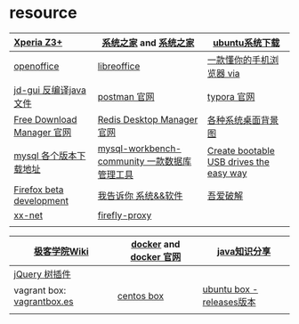 # resource  

 

| [Xperia Z3+](http://bbs.gfan.com/forum.php?mod=viewthread&tid=9191328) | [系统之家](http://www.xitongzhijia.net/win7/201801/117820.html) and [系统之家](http://www.xitongzhijia.net/) | [ubuntu系统下载](http://cdimage.ubuntu.com/ubuntu-gnome/releases/) |
| :----------------------------------------------------------- | ------------------------------------------------------------ | ------------------------------------------------------------ |
| [openoffice](http://www.openoffice.org/download/index.html)  | [libreoffice](https://www.libreoffice.org/)                  | [一款懂你的手机浏览器 via](https://coolapk.com/apk/mark.via) |
| [jd-gui 反编译java 文件](http://jd.benow.ca/)                | [postman 官网](https://www.getpostman.com/)                  | [typora 官网](https://typora.io/)                            |
| [Free Download Manager 官网](https://www.freedownloadmanager.org/) | [Redis Desktop Manager 官网](https://redisdesktop.com/)      | [各种系统桌面背景图](http://oswallpapers.com/)               |
| [mysql 各个版本下载地址](http://ftp.ntu.edu.tw/MySQL/Downloads/) | [mysql-workbench-community 一款数据库管理工具](https://dev.mysql.com/get/Downloads/MySQLGUITools/mysql-workbench-community-6.3.10-winx64.msi) | [Create bootable USB drives the easy way](https://rufus.ie/en_IE.html?tdsourcetag=s_pcqq_aiomsg) |
| [Firefox beta development](https://www.mozilla.org/zh-CN/firefox/channel/desktop/) | [我告诉你 系统&&软件](https://msdn.itellyou.cn/)             | [吾爱破解](https://www.52pojie.cn/)                          |
| [xx-net](https://github.com/XX-net/XX-Net)                   | [firefly-proxy](https://github.com/yinghuocho/firefly-proxy) |                                                              |
|                                                              |                                                              |                                                              |



| [极客学院Wiki](http://wiki.jikexueyuan.com/list/front-end/)  | [docker](https://yeasy.gitbooks.io/docker_practice/content/) and [docker 官网](https://docs.docker.com/install/) | [java知识分享](http://java1234.com/)                         |
| ------------------------------------------------------------ | ------------------------------------------------------------ | ------------------------------------------------------------ |
| [jQuery 树插件](http://http://www.treejs.cn/v3/demo.php#_101) |                                                              |                                                              |
| vagrant box: [vagrantbox.es](http://www.vagrantbox.es/)      | [centos box](http://cloud.centos.org/centos/7/vagrant/x86_64/images/) | [ubuntu box -releases版本](http://cloud-images.ubuntu.com/releases/releases/ "记得要下载release版本") |
|                                                              |                                                              |                                                              |

